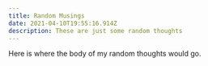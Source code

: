 ```yaml
---
title: Random Musings
date: 2021-04-10T19:55:16.914Z
description: These are just some random thoughts
---
```

Here is where the body of my random thoughts would go.